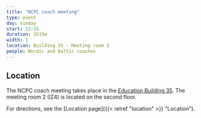 ```yaml
---
title: "NCPC coach meeting"
type: event
day: sunday
start: 12:15
duration: 1h15m
width: 1
location: Building 35 - Meeting room 2
people: Nordic and Baltic coaches
---
```

## Location
The NCPC coach meeting takes place in the [Education Building 35](https://map.tudelftcampus.nl/poi/education-building-35/).
The meeting room 2 (IZ4) is located on the second floor.

For directions, see the [Location page]({{< relref "location" >}} "Location").
